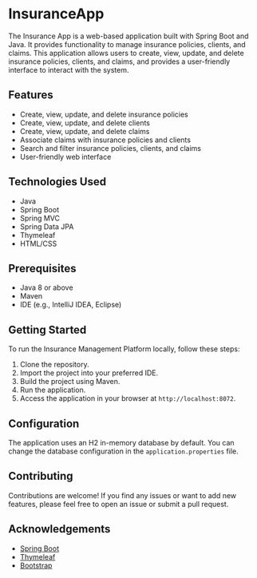# InsuranceApp

The Insurance App is a web-based application built with Spring Boot and Java. It provides functionality to manage insurance policies, clients, and claims. This application allows users to create, view, update, and delete insurance policies, clients, and claims, and provides a user-friendly interface to interact with the system.

## Features

- Create, view, update, and delete insurance policies
- Create, view, update, and delete clients
- Create, view, update, and delete claims
- Associate claims with insurance policies and clients
- Search and filter insurance policies, clients, and claims
- User-friendly web interface

## Technologies Used

- Java
- Spring Boot
- Spring MVC
- Spring Data JPA
- Thymeleaf
- HTML/CSS

## Prerequisites

- Java 8 or above
- Maven
- IDE (e.g., IntelliJ IDEA, Eclipse)

## Getting Started

To run the Insurance Management Platform locally, follow these steps:

1. Clone the repository.
2. Import the project into your preferred IDE.
3. Build the project using Maven.
4. Run the application.
5. Access the application in your browser at `http://localhost:8072`.

## Configuration

The application uses an H2 in-memory database by default. You can change the database configuration in the `application.properties` file.

## Contributing

Contributions are welcome! If you find any issues or want to add new features, please feel free to open an issue or submit a pull request.

## Acknowledgements

- [Spring Boot](https://spring.io/projects/spring-boot)
- [Thymeleaf](https://www.thymeleaf.org/)
- [Bootstrap](https://getbootstrap.com/)
